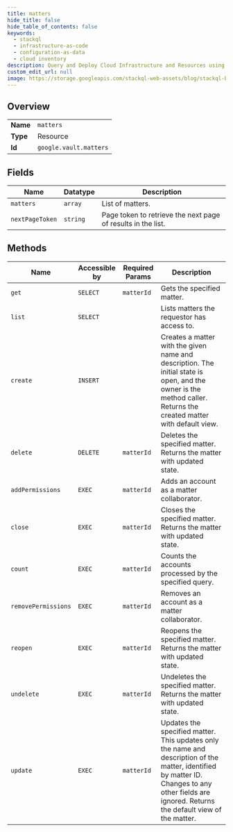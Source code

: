 ```yaml
---
title: matters
hide_title: false
hide_table_of_contents: false
keywords:
  - stackql
  - infrastructure-as-code
  - configuration-as-data
  - cloud inventory
description: Query and Deploy Cloud Infrastructure and Resources using SQL
custom_edit_url: null
image: https://storage.googleapis.com/stackql-web-assets/blog/stackql-blog-post-featured-image.png
---
```

  
    

## Overview
<table><tbody>
<tr><td><b>Name</b></td><td><code>matters</code></td></tr>
<tr><td><b>Type</b></td><td>Resource</td></tr>
<tr><td><b>Id</b></td><td><code>google.vault.matters</code></td></tr>
</tbody></table>

## Fields
| Name | Datatype | Description |
| ---- | -------- | ----------- |
| `matters` | `array` | List of matters. |
| `nextPageToken` | `string` | Page token to retrieve the next page of results in the list. |
## Methods
| Name | Accessible by | Required Params | Description |
| ---- | ------------- | --------------- | ----------- |
| `get` | `SELECT` | `matterId` | Gets the specified matter. |
| `list` | `SELECT` |  | Lists matters the requestor has access to. |
| `create` | `INSERT` |  | Creates a matter with the given name and description. The initial state is open, and the owner is the method caller. Returns the created matter with default view. |
| `delete` | `DELETE` | `matterId` | Deletes the specified matter. Returns the matter with updated state. |
| `addPermissions` | `EXEC` | `matterId` | Adds an account as a matter collaborator. |
| `close` | `EXEC` | `matterId` | Closes the specified matter. Returns the matter with updated state. |
| `count` | `EXEC` | `matterId` | Counts the accounts processed by the specified query. |
| `removePermissions` | `EXEC` | `matterId` | Removes an account as a matter collaborator. |
| `reopen` | `EXEC` | `matterId` | Reopens the specified matter. Returns the matter with updated state. |
| `undelete` | `EXEC` | `matterId` | Undeletes the specified matter. Returns the matter with updated state. |
| `update` | `EXEC` | `matterId` | Updates the specified matter. This updates only the name and description of the matter, identified by matter ID. Changes to any other fields are ignored. Returns the default view of the matter. |
